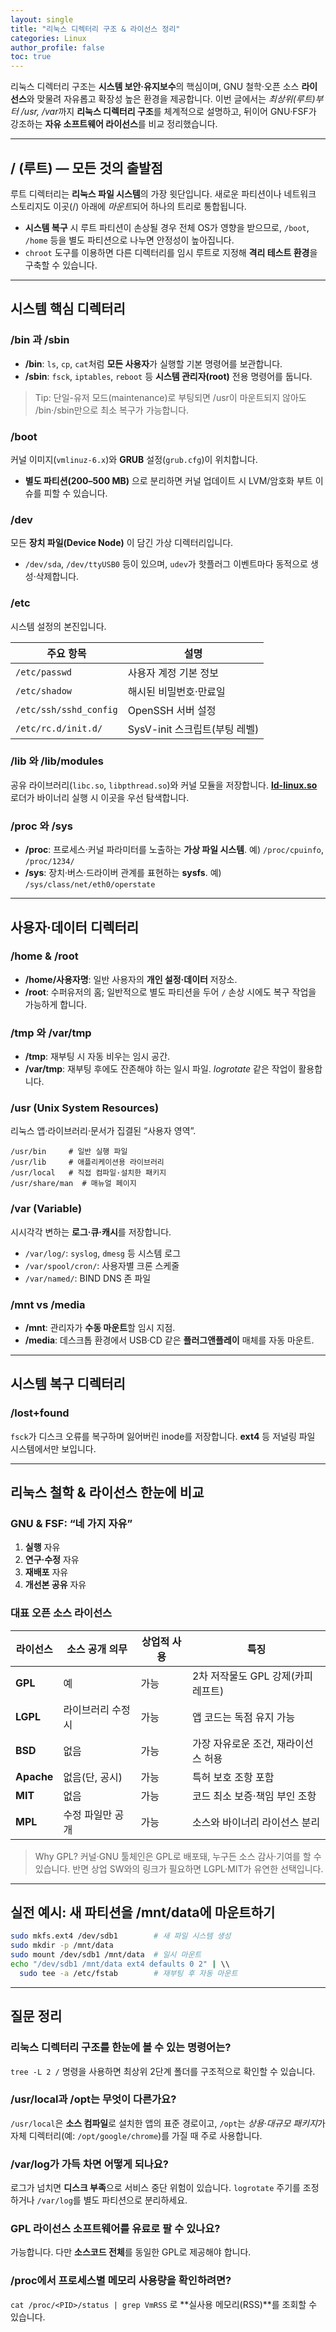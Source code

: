 ```yaml
---
layout: single
title: "리눅스 디렉터리 구조 & 라이선스 정리"
categories: Linux
author_profile: false
toc: true
---
```


리눅스 디렉터리 구조는 **시스템 보안·유지보수**의 핵심이며, GNU 철학·오픈 소스 **라이선스**와 맞물려 자유롭고 확장성 높은 환경을 제공합니다. 이번 글에서는 *최상위(루트)부터 /usr, /var*까지 **리눅스 디렉터리 구조**를 체계적으로 설명하고, 뒤이어 GNU·FSF가 강조하는 **자유 소프트웨어 라이선스**를 비교 정리했습니다.

------

## / (루트) — 모든 것의 출발점

루트 디렉터리는 **리눅스 파일 시스템**의 가장 윗단입니다. 새로운 파티션이나 네트워크 스토리지도 이곳(/) 아래에 *마운트*되어 하나의 트리로 통합됩니다.

- **시스템 복구** 시 루트 파티션이 손상될 경우 전체 OS가 영향을 받으므로, `/boot`, `/home` 등을 별도 파티션으로 나누면 안정성이 높아집니다.
- `chroot` 도구를 이용하면 다른 디렉터리를 임시 루트로 지정해 **격리 테스트 환경**을 구축할 수 있습니다.

------

## 시스템 핵심 디렉터리

### /bin 과 /sbin

- **/bin**: `ls`, `cp`, `cat`처럼 **모든 사용자**가 실행할 기본 명령어를 보관합니다.
- **/sbin**: `fsck`, `iptables`, `reboot` 등 **시스템 관리자(root)** 전용 명령어를 둡니다.

> Tip: 단일-유저 모드(maintenance)로 부팅되면 /usr이 마운트되지 않아도 /bin·/sbin만으로 최소 복구가 가능합니다.

### /boot

커널 이미지(`vmlinuz-6.x`)와 **GRUB** 설정(`grub.cfg`)이 위치합니다.

- **별도 파티션(200–500 MB)** 으로 분리하면 커널 업데이트 시 ⁠LVM/암호화 부트 이슈를 피할 수 있습니다.

### /dev

모든 **장치 파일(Device Node)** 이 담긴 가상 디렉터리입니다.

- `/dev/sda`, `/dev/ttyUSB0` 등이 있으며, `udev`가 핫플러그 이벤트마다 동적으로 생성·삭제합니다.

### /etc

시스템 설정의 본진입니다.

| 주요 항목              | 설명                          |
| ---------------------- | ----------------------------- |
| `/etc/passwd`          | 사용자 계정 기본 정보         |
| `/etc/shadow`          | 해시된 비밀번호·만료일        |
| `/etc/ssh/sshd_config` | OpenSSH 서버 설정             |
| `/etc/rc.d/init.d/`    | SysV-init 스크립트(부팅 레벨) |

### /lib 와 /lib/modules

공유 라이브러리(`libc.so`, `libpthread.so`)와 커널 모듈을 저장합니다. **[ld-linux.so](http://ld-linux.so)** 로더가 바이너리 실행 시 이곳을 우선 탐색합니다.

### /proc 와 /sys

- **/proc**: 프로세스·커널 파라미터를 노출하는 **가상 파일 시스템**. 예) `/proc/cpuinfo`, `/proc/1234/`
- **/sys**: 장치·버스·드라이버 관계를 표현하는 **sysfs**. 예) `/sys/class/net/eth0/operstate`

------

## 사용자·데이터 디렉터리

### /home & /root

- **/home/사용자명**: 일반 사용자의 **개인 설정·데이터** 저장소.
- **/root**: 수퍼유저의 홈; 일반적으로 별도 파티션을 두어 `/` 손상 시에도 복구 작업을 가능하게 합니다.

### /tmp 와 /var/tmp

- **/tmp**: 재부팅 시 자동 비우는 임시 공간.
- **/var/tmp**: 재부팅 후에도 잔존해야 하는 일시 파일. *logrotate* 같은 작업이 활용합니다.

### /usr (Unix System Resources)

리눅스 앱·라이브러리·문서가 집결된 “사용자 영역”.

```
/usr/bin     # 일반 실행 파일
/usr/lib     # 애플리케이션용 라이브러리
/usr/local   # 직접 컴파일·설치한 패키지
/usr/share/man  # 매뉴얼 페이지
```

### /var (Variable)

시시각각 변하는 **로그·큐·캐시**를 저장합니다.

- `/var/log/`: `syslog`, `dmesg` 등 시스템 로그
- `/var/spool/cron/`: 사용자별 크론 스케줄
- `/var/named/`: BIND DNS 존 파일

### /mnt vs /media

- **/mnt**: 관리자가 **수동 마운트**할 임시 지점.
- **/media**: 데스크톱 환경에서 USB·CD 같은 **플러그앤플레이** 매체를 자동 마운트.

------

## 시스템 복구 디렉터리

### /lost+found

`fsck`가 디스크 오류를 복구하며 잃어버린 inode를 저장합니다. **ext4** 등 저널링 파일 시스템에서만 보입니다.

------

## 리눅스 철학 & 라이선스 한눈에 비교

### GNU & FSF: “네 가지 자유”

1. **실행** 자유
2. **연구·수정** 자유
3. **재배포** 자유
4. **개선본 공유** 자유

### 대표 오픈 소스 라이선스

| 라이선스   | 소스 공개 의무     | 상업적 사용 | 특징                                |
| ---------- | ------------------ | ----------- | ----------------------------------- |
| **GPL**    | 예                 | 가능        | 2차 저작물도 GPL 강제(카피레프트)   |
| **LGPL**   | 라이브러리 수정 시 | 가능        | 앱 코드는 독점 유지 가능            |
| **BSD**    | 없음               | 가능        | 가장 자유로운 조건, 재라이선스 허용 |
| **Apache** | 없음(단, 공시)     | 가능        | 특허 보호 조항 포함                 |
| **MIT**    | 없음               | 가능        | 코드 최소 보증·책임 부인 조항       |
| **MPL**    | 수정 파일만 공개   | 가능        | 소스와 바이너리 라이선스 분리       |

> Why GPL? 커널·GNU 툴체인은 GPL로 배포돼, 누구든 소스 감사·기여를 할 수 있습니다. 반면 상업 SW와의 링크가 필요하면 LGPL·MIT가 유연한 선택입니다.

------

## 실전 예시: 새 파티션을 /mnt/data에 마운트하기

```bash
sudo mkfs.ext4 /dev/sdb1        # 새 파일 시스템 생성
sudo mkdir -p /mnt/data
sudo mount /dev/sdb1 /mnt/data  # 일시 마운트
echo "/dev/sdb1 /mnt/data ext4 defaults 0 2" | \\
  sudo tee -a /etc/fstab        # 재부팅 후 자동 마운트
```

------

## 질문 정리

### 리눅스 디렉터리 구조를 한눈에 볼 수 있는 명령어는?

`tree -L 2 /` 명령을 사용하면 최상위 2단계 폴더를 구조적으로 확인할 수 있습니다.

### /usr/local과 /opt는 무엇이 다른가요?

`/usr/local`은 **소스 컴파일**로 설치한 앱의 표준 경로이고, `/opt`는 *상용·대규모 패키지*가 자체 디렉터리(예: `/opt/google/chrome`)를 가질 때 주로 사용합니다.

### /var/log가 가득 차면 어떻게 되나요?

로그가 넘치면 **디스크 부족**으로 서비스 중단 위험이 있습니다. `logrotate` 주기를 조정하거나 `/var/log`를 별도 파티션으로 분리하세요.

### GPL 라이선스 소프트웨어를 유료로 팔 수 있나요?

가능합니다. 다만 **소스코드 전체**를 동일한 GPL로 제공해야 합니다.

### /proc에서 프로세스별 메모리 사용량을 확인하려면?

`cat /proc/<PID>/status | grep VmRSS` 로 **실사용 메모리(RSS)**를 조회할 수 있습니다.
